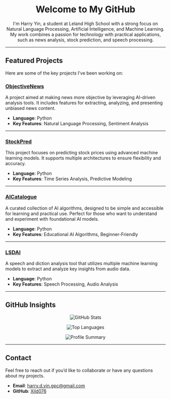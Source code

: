 <h1 align="center">Welcome to My GitHub</h1>
<p align="center">
  I'm Harry Yin, a student at Leland High School with a strong focus on Natural Language Processing, Artificial Intelligence, and Machine Learning. My work combines a passion for technology with practical applications, such as news analysis, stock prediction, and speech processing.
</p>

---

## Featured Projects

Here are some of the key projects I’ve been working on:

### [ObjectiveNews](https://github.com/Xild076/ObjectiveNews)
A project aimed at making news more objective by leveraging AI-driven analysis tools. It includes features for extracting, analyzing, and presenting unbiased news content.

- **Language**: Python  
- **Key Features**: Natural Language Processing, Sentiment Analysis  

---

### [StockPred](https://github.com/Xild076/StockPred)
This project focuses on predicting stock prices using advanced machine learning models. It supports multiple architectures to ensure flexibility and accuracy.

- **Language**: Python  
- **Key Features**: Time Series Analysis, Predictive Modeling  

---

### [AICatalogue](https://github.com/Xild076/AICatalogue)
A curated collection of AI algorithms, designed to be simple and accessible for learning and practical use. Perfect for those who want to understand and experiment with foundational AI models.

- **Language**: Python  
- **Key Features**: Educational AI Algorithms, Beginner-Friendly  

---

### [LSDAI](https://github.com/Xild076/LSDAI)
A speech and diction analysis tool that utilizes multiple machine learning models to extract and analyze key insights from audio data.

- **Language**: Python  
- **Key Features**: Speech Processing, Audio Analysis  

---

## GitHub Insights

<p align="center">
  <img src="https://github-readme-stats.vercel.app/api?username=Xild076&show_icons=true&hide_title=true&count_private=true&theme=github_dark" alt="GitHub Stats" />
</p>

<p align="center">
  <img src="https://github-readme-stats.vercel.app/api/top-langs/?username=Xild076&layout=compact&theme=github_dark" alt="Top Languages" />
</p>

<p align="center">
  <img src="https://github-profile-summary-cards.vercel.app/api/cards/profile-details?username=Xild076&theme=github_dark" alt="Profile Summary" />
</p>

---

## Contact

Feel free to reach out if you’d like to collaborate or have any questions about my projects.

- **Email**: [harry.d.yin.gpc@gmail.com](mailto:harry.d.yin.gpc@gmail.com)
- **GitHub**: [Xild076](https://github.com/Xild076)

